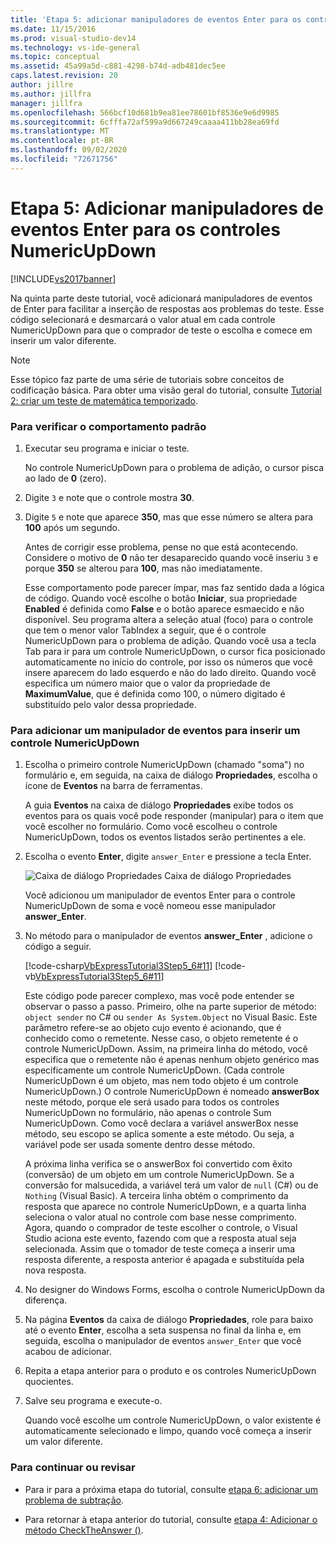 ```yaml
---
title: 'Etapa 5: adicionar manipuladores de eventos Enter para os controles NumericUpDown | Microsoft Docs'
ms.date: 11/15/2016
ms.prod: visual-studio-dev14
ms.technology: vs-ide-general
ms.topic: conceptual
ms.assetid: 45a99a5d-c881-4298-b74d-adb481dec5ee
caps.latest.revision: 20
author: jillre
ms.author: jillfra
manager: jillfra
ms.openlocfilehash: 566bcf10d681b9ea81ee78601bf8536e9e6d9985
ms.sourcegitcommit: 6cfffa72af599a9d667249caaaa411bb28ea69fd
ms.translationtype: MT
ms.contentlocale: pt-BR
ms.lasthandoff: 09/02/2020
ms.locfileid: "72671756"
---
```

# <a name="step-5-add-enter-event-handlers-for-the-numericupdown-controls"></a>Etapa 5: Adicionar manipuladores de eventos Enter para os controles NumericUpDown
[!INCLUDE[vs2017banner](../includes/vs2017banner.md)]

Na quinta parte deste tutorial, você adicionará manipuladores de eventos de Enter para facilitar a inserção de respostas aos problemas do teste. Esse código selecionará e desmarcará o valor atual em cada controle NumericUpDown para que o comprador de teste o escolha e comece em inserir um valor diferente.

> [!NOTE]
> Esse tópico faz parte de uma série de tutoriais sobre conceitos de codificação básica. Para obter uma visão geral do tutorial, consulte [Tutorial 2: criar um teste de matemática temporizado](../ide/tutorial-2-create-a-timed-math-quiz.md).

### <a name="to-verify-the-default-behavior"></a>Para verificar o comportamento padrão

1. Executar seu programa e iniciar o teste.

     No controle NumericUpDown para o problema de adição, o cursor pisca ao lado de **0** (zero).

2. Digite `3` e note que o controle mostra **30**.

3. Digite `5` e note que aparece **350**, mas que esse número se altera para **100** após um segundo.

     Antes de corrigir esse problema, pense no que está acontecendo. Considere o motivo de **0** não ter desaparecido quando você inseriu `3` e porque **350** se alterou para **100**, mas não imediatamente.

     Esse comportamento pode parecer ímpar, mas faz sentido dada a lógica de código. Quando você escolhe o botão **Iniciar**, sua propriedade **Enabled** é definida como **False** e o botão aparece esmaecido e não disponível. Seu programa altera a seleção atual (foco) para o controle que tem o menor valor TabIndex a seguir, que é o controle NumericUpDown para o problema de adição. Quando você usa a tecla Tab para ir para um controle NumericUpDown, o cursor fica posicionado automaticamente no início do controle, por isso os números que você insere aparecem do lado esquerdo e não do lado direito. Quando você especifica um número maior que o valor da propriedade de **MaximumValue**, que é definida como 100, o número digitado é substituído pelo valor dessa propriedade.

### <a name="to-add-an-enter-event-handler-for-a-numericupdown-control"></a>Para adicionar um manipulador de eventos para inserir um controle NumericUpDown

1. Escolha o primeiro controle NumericUpDown (chamado "soma") no formulário e, em seguida, na caixa de diálogo **Propriedades**, escolha o ícone de **Eventos** na barra de ferramentas.

     A guia **Eventos** na caixa de diálogo **Propriedades** exibe todos os eventos para os quais você pode responder (manipular) para o item que você escolher no formulário. Como você escolheu o controle NumericUpDown, todos os eventos listados serão pertinentes a ele.

2. Escolha o evento **Enter**, digite `answer_Enter` e pressione a tecla Enter.

     ![Caixa de diálogo Propriedades](../ide/media/express-answerenter.png "Express_AnswerEnter") Caixa de diálogo Propriedades

     Você adicionou um manipulador de eventos Enter para o controle NumericUpDown de soma e você nomeou esse manipulador **answer_Enter**.

3. No método para o manipulador de eventos **answer_Enter** , adicione o código a seguir.

     [!code-csharp[VbExpressTutorial3Step5_6#11](../snippets/csharp/VS_Snippets_VBCSharp/vbexpresstutorial3step5_6/cs/form1.cs#11)]
     [!code-vb[VbExpressTutorial3Step5_6#11](../snippets/visualbasic/VS_Snippets_VBCSharp/vbexpresstutorial3step5_6/vb/form1.vb#11)]

     Este código pode parecer complexo, mas você pode entender se observar o passo a passo. Primeiro, olhe na parte superior de método: `object sender` no C# ou `sender As System.Object` no Visual Basic. Este parâmetro refere-se ao objeto cujo evento é acionando, que é conhecido como o remetente. Nesse caso, o objeto remetente é o controle NumericUpDown. Assim, na primeira linha do método, você especifica que o remetente não é apenas nenhum objeto genérico mas especificamente um controle NumericUpDown. (Cada controle NumericUpDown é um objeto, mas nem todo objeto é um controle NumericUpDown.) O controle NumericUpDown é nomeado **answerBox** neste método, porque ele será usado para todos os controles NumericUpDown no formulário, não apenas o controle Sum NumericUpDown. Como você declara a variável answerBox nesse método, seu escopo se aplica somente a este método. Ou seja, a variável pode ser usada somente dentro desse método.

     A próxima linha verifica se o answerBox foi convertido com êxito (conversão) de um objeto em um controle NumericUpDown. Se a conversão for malsucedida, a variável terá um valor de `null` (C#) ou de `Nothing` (Visual Basic). A terceira linha obtém o comprimento da resposta que aparece no controle NumericUpDown, e a quarta linha seleciona o valor atual no controle com base nesse comprimento. Agora, quando o comprador de teste escolher o controle, o Visual Studio aciona este evento, fazendo com que a resposta atual seja selecionada. Assim que o tomador de teste começa a inserir uma resposta diferente, a resposta anterior é apagada e substituída pela nova resposta.

4. No designer do Windows Forms, escolha o controle NumericUpDown da diferença.

5. Na página **Eventos** da caixa de diálogo **Propriedades**, role para baixo até o evento **Enter**, escolha a seta suspensa no final da linha e, em seguida, escolha o manipulador de eventos `answer_Enter` que você acabou de adicionar.

6. Repita a etapa anterior para o produto e os controles NumericUpDown quocientes.

7. Salve seu programa e execute-o.

     Quando você escolhe um controle NumericUpDown, o valor existente é automaticamente selecionado e limpo, quando você começa a inserir um valor diferente.

### <a name="to-continue-or-review"></a>Para continuar ou revisar

- Para ir para a próxima etapa do tutorial, consulte [etapa 6: adicionar um problema de subtração](../ide/step-6-add-a-subtraction-problem.md).

- Para retornar à etapa anterior do tutorial, consulte [etapa 4: Adicionar o método CheckTheAnswer ()](../ide/step-4-add-the-checktheanswer-parens-method.md).
